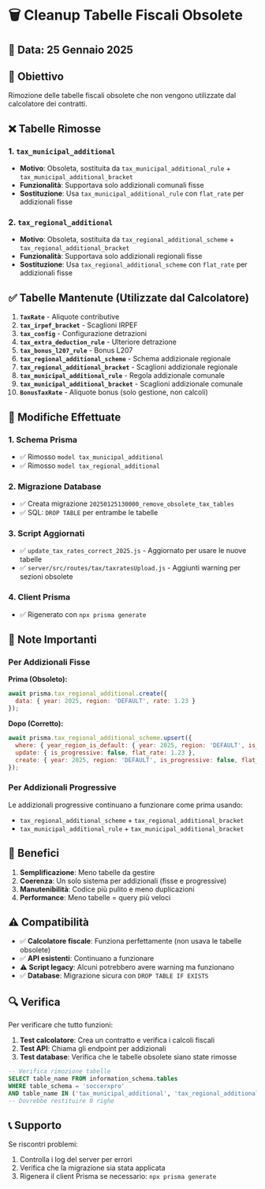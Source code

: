# 🗑️ Cleanup Tabelle Fiscali Obsolete

## 📅 Data: 25 Gennaio 2025

## 🎯 Obiettivo
Rimozione delle tabelle fiscali obsolete che non vengono utilizzate dal calcolatore dei contratti.

## ❌ Tabelle Rimosse

### 1. `tax_municipal_additional`
- **Motivo**: Obsoleta, sostituita da `tax_municipal_additional_rule` + `tax_municipal_additional_bracket`
- **Funzionalità**: Supportava solo addizionali comunali fisse
- **Sostituzione**: Usa `tax_municipal_additional_rule` con `flat_rate` per addizionali fisse

### 2. `tax_regional_additional`
- **Motivo**: Obsoleta, sostituita da `tax_regional_additional_scheme` + `tax_regional_additional_bracket`
- **Funzionalità**: Supportava solo addizionali regionali fisse
- **Sostituzione**: Usa `tax_regional_additional_scheme` con `flat_rate` per addizionali fisse

## ✅ Tabelle Mantenute (Utilizzate dal Calcolatore)

1. **`TaxRate`** - Aliquote contributive
2. **`tax_irpef_bracket`** - Scaglioni IRPEF
3. **`tax_config`** - Configurazione detrazioni
4. **`tax_extra_deduction_rule`** - Ulteriore detrazione
5. **`tax_bonus_l207_rule`** - Bonus L207
6. **`tax_regional_additional_scheme`** - Schema addizionale regionale
7. **`tax_regional_additional_bracket`** - Scaglioni addizionale regionale
8. **`tax_municipal_additional_rule`** - Regola addizionale comunale
9. **`tax_municipal_additional_bracket`** - Scaglioni addizionale comunale
10. **`BonusTaxRate`** - Aliquote bonus (solo gestione, non calcoli)

## 🔧 Modifiche Effettuate

### 1. Schema Prisma
- ✅ Rimosso `model tax_municipal_additional`
- ✅ Rimosso `model tax_regional_additional`

### 2. Migrazione Database
- ✅ Creata migrazione `20250125130000_remove_obsolete_tax_tables`
- ✅ SQL: `DROP TABLE` per entrambe le tabelle

### 3. Script Aggiornati
- ✅ `update_tax_rates_correct_2025.js` - Aggiornato per usare le nuove tabelle
- ✅ `server/src/routes/tax/taxratesUpload.js` - Aggiunti warning per sezioni obsolete

### 4. Client Prisma
- ✅ Rigenerato con `npx prisma generate`

## 🚨 Note Importanti

### Per Addizionali Fisse
**Prima (Obsoleto):**
```javascript
await prisma.tax_regional_additional.create({
  data: { year: 2025, region: 'DEFAULT', rate: 1.23 }
});
```

**Dopo (Corretto):**
```javascript
await prisma.tax_regional_additional_scheme.upsert({
  where: { year_region_is_default: { year: 2025, region: 'DEFAULT', is_default: true } },
  update: { is_progressive: false, flat_rate: 1.23 },
  create: { year: 2025, region: 'DEFAULT', is_progressive: false, flat_rate: 1.23, is_default: true }
});
```

### Per Addizionali Progressive
Le addizionali progressive continuano a funzionare come prima usando:
- `tax_regional_additional_scheme` + `tax_regional_additional_bracket`
- `tax_municipal_additional_rule` + `tax_municipal_additional_bracket`

## 🎯 Benefici

1. **Semplificazione**: Meno tabelle da gestire
2. **Coerenza**: Un solo sistema per addizionali (fisse e progressive)
3. **Manutenibilità**: Codice più pulito e meno duplicazioni
4. **Performance**: Meno tabelle = query più veloci

## ⚠️ Compatibilità

- ✅ **Calcolatore fiscale**: Funziona perfettamente (non usava le tabelle obsolete)
- ✅ **API esistenti**: Continuano a funzionare
- ⚠️ **Script legacy**: Alcuni potrebbero avere warning ma funzionano
- ✅ **Database**: Migrazione sicura con `DROP TABLE IF EXISTS`

## 🔍 Verifica

Per verificare che tutto funzioni:

1. **Test calcolatore**: Crea un contratto e verifica i calcoli fiscali
2. **Test API**: Chiama gli endpoint per addizionali
3. **Test database**: Verifica che le tabelle obsolete siano state rimosse

```sql
-- Verifica rimozione tabelle
SELECT table_name FROM information_schema.tables 
WHERE table_schema = 'soccerxpro' 
AND table_name IN ('tax_municipal_additional', 'tax_regional_additional');
-- Dovrebbe restituire 0 righe
```

## 📞 Supporto

Se riscontri problemi:
1. Controlla i log del server per errori
2. Verifica che la migrazione sia stata applicata
3. Rigenera il client Prisma se necessario: `npx prisma generate`


